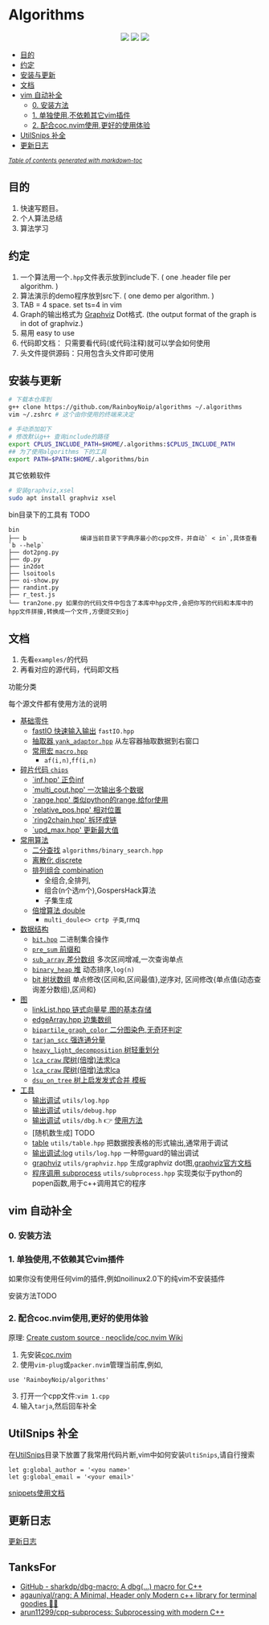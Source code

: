 # Algorithms

<p align="center">
    <a alt="c++">
        <img src="https://img.shields.io/badge/c++-%2300599C.svg?style=for-the-badge&logo=c%2B%2B&logoColor=white" /></a>
    <a href="https://www.gnu.org/licenses/gpl-3.0" alt="gpl-3.0">
        <img src="https://img.shields.io/github/license/rainboyNoip/algorithms?style=for-the-badge&color=blue" /></a>
    <a href="https://github.com/RainboyNoip/algorithms" alt="gpl-3.0">
        <img src="https://img.shields.io/badge/version-Alpha-blue?style=for-the-badge" /></a>
</p>


* [目的](#目的)
* [约定](#约定)
* [安装与更新](#安装与更新)
* [文档](#文档)
* [vim 自动补全](#vim-----)
  + [0. 安装方法](#0-----)
  + [1. 单独使用,不依赖其它vim插件](#1-----------vim--)
  + [2. 配合coc.nvim使用,更好的使用体验](#2---cocnvim----------)
* [UtilSnips 补全](#utilsnips---)
* [更新日志](#----)

<small><i><a href='http://ecotrust-canada.github.io/markdown-toc/'>Table of contents generated with markdown-toc</a></i></small>

## 目的

<!-- 受[xtaci/algorithms: Algorithms & Data structures in C++.](https://github.com/xtaci/algorithms) 启发，把写题目用到的算法与数据结构写出来，用于：-->

1. 快速写题目。
2. 个人算法总结
3. 算法学习

## 约定

1. 一个算法用一个`.hpp`文件表示放到include下. ( one .header file per algorithm. )
2. 算法演示的demo程序放到src下.  ( one demo per algorithm.  )
3. TAB = 4 space.  set ts=4 in vim
4. Graph的输出格式为 [Graphviz](http://www.graphviz.org/) Dot格式.  (the output format of the graph is in dot of graphviz.)
5. 易用 easy to use
6. 代码即文档： 只需要看代码(或代码注释)就可以学会如何使用
7. 头文件提供源码：只用包含头文件即可使用

## 安装与更新

```bash
# 下载本仓库到
g++ clone https://github.com/RainboyNoip/algorithms ~/.algorithms
vim ~/.zshrc # 这个由你使用的终端来决定

# 手动添加如下
# 修改默认g++ 查询include的路径
export CPLUS_INCLUDE_PATH=$HOME/.algorithms:$CPLUS_INCLUDE_PATH
## 为了使用algorithms 下的工具
export PATH=$PATH:$HOME/.algorithms/bin
```

其它依赖软件

```bash
# 安装graphviz,xsel
sudo apt install graphviz xsel
```


bin目录下的工具有 TODO
```plaintext
bin
├── b               编译当前目录下字典序最小的cpp文件，并自动` < in`,具体查看`b --help`
├── dot2png.py
├── dp.py
├── in2dot
├── lsoitools
├── oi-show.py
├── randint.py
├── r_test.js
└── tran2one.py 如果你的代码文件中包含了本库中hpp文件,会把你写的代码和本库中的hpp文件拼接,转换成一个文件,方便提交到oj

```

## 文档

1. 先看`examples/`的代码
2. 再看对应的源代码，代码即文档

功能分类

每个源文件都有使用方法的说明

- [基础零件](./include/base)
  - [fastIO 快速输入输出](./include/base/fastIO.hpp) `fastIO.hpp`
  - [抽取器 `yank_adaptor.hpp`](./include/base/yank_adaptor.hpp) 从左容器抽取数据到右窗口
  - [常用宏 `macro.hpp`](./include/base/marco.hpp)
    - `af(i,n)`,`ff(i,n)`
- [碎片代码 `chips`](./include/chips/)
  - [`inf.hpp' 正负inf](./include/chips/inf.hpp)
  - [`multi_cout.hpp' 一次输出多个数据](./include/chips/)
  - [`range.hpp' 类似python的range,给for使用](./include/chips/range.hpp)
  - [`relative_pos.hpp' 相对位置](./include/chips/relative_pos.hpp)
  - [`ring2chain.hpp' 拆环成链](./include/chips/ring2chain.hpp)
  - [`upd_max.hpp' 更新最大值](./include/chips/upd_max.hpp)
- [常用算法](./include/algo)
  - [二分查找](./include/algo/binary_search.hpp) `algorithms/binary_search.hpp`
  - [离散化 discrete](./include/algo/discrete.hpp)
  - [排列组合 combination](./include/algo/combination.hpp)
    - 全组合,全排列,
    - 组合(n个选m个),GospersHack算法
    - 子集生成
  - [倍增算法 double](./include/algo/double.hpp)
    - `multi_doule<> crtp 子类`,rmq
- [数据结构](./include/data_structure)
  - [`bit.hpp`](./include/data_structure/bit.hpp) 二进制集合操作
  - [`pre_sum` 前缀和](./include/data_structure/pre_sum.hpp)
  - [`sub_array` 差分数组](./include/data_structure/sub_array.hpp) 多次区间增减,一次查询单点 
  - [`binary_heap` 堆](./include/data_structure/binary_heap.hpp) 动态排序,`log(n)`
  - [bit 树状数组](./include/data_structure/bit.hpp) 
     单点修改{区间和,区间最值},逆序对,
     区间修改{单点值(动态查询差分数组),区间和}
- [图](./include/graph)
  - [linkList.hpp 链式向量星,图的基本存储](./include/graph/linkList.hpp)
  - [edgeArray.hpp 边集数组](./include/graph/edgeArray.hpp)
  - [`bipartile_graph_color` 二分图染色,无奇环判定](./include/graph/bipartile_graph_color.hpp)
  - [`tarjan_scc` 强连通分量](./include/graph/tarjan_scc.hpp)
  - [`heavy_light_decomposition` 树轻重划分](./include/graph/heavy_light_decomposition.hpp)
  - [`lca_craw` 爬树(倍增)法求lca](./include/graph/lca_craw.hpp)
  - [`lca_craw` 爬树(倍增)法求lca](./include/graph/lca_craw.hpp)
  - [`dsu_on_tree` 树上启发发式合并 模板](./template/dsu_on_tree.txt)
- [工具](./include/utils)
  - [输出调试](./include/utils/log.hpp) `utils/log.hpp`
  - [输出调试](./include/utils/debug.hpp) `utils/debug.hpp`
  - [输出调试](./include/utils/dbg.h) `utils/dbg.h` 👉 [使用方法](https://github.com/sharkdp/dbg-macro)
  - [随机数生成] TODO
  - [table](./include/utils/table.hpp) `utils/table.hpp` 把数据按表格的形式输出,通常用于调试
  - [输出调试:log](./include/utils/log.hpp) `utils/log.hpp` 一种带guard的输出调试
  - [graphviz](./include/utils/graphviz.hpp) `utils/graphviz.hpp` 生成graphviz dot图,[graphviz官方文档](https://graphviz.org/documentation/)
  - [程序调用 subprocess](./include/utils/subprocess.hpp) `utils/subprocess.hpp` 实现类似于python的popen函数,用于c++调用其它的程序

## vim 自动补全

### 0. 安装方法

### 1. 单独使用,不依赖其它vim插件

如果你没有使用任何vim的插件,例如noilinux2.0下的纯vim不安装插件

安装方法TODO

### 2. 配合coc.nvim使用,更好的使用体验

原理: [Create custom source · neoclide/coc.nvim Wiki](https://github.com/neoclide/coc.nvim/wiki/Create-custom-source)

1. 先安装[coc.nvim](https://github.com/neoclide/coc.nvim/)
2. 使用`vim-plug`或`packer.nvim`管理当前库,例如,
  ```
  use 'RainboyNoip/algorithms'
  ```
3. 打开一个cpp文件:`vim 1.cpp`
4. 输入`tarja`,然后回车补全

## UtilSnips 补全

在[UtilSnips](./UltiSnips)目录下放置了我常用代码片断,vim中如何安装`UltiSnips`,请自行搜索

```vimL
let g:global_author = '<you name>'
let g:global_email = '<your email>'
```

[snippets使用文档](./snips.md)

## 更新日志

[更新日志](./log.md)

## TanksFor

- [GitHub - sharkdp/dbg-macro: A dbg(…) macro for C++](htps://github.com/sharkdp/dbg-macro)
- [agauniyal/rang: A Minimal, Header only Modern c++ library for terminal goodies 💄✨](https://github.com/agauniyal/rang)
- [arun11299/cpp-subprocess: Subprocessing with modern C++](https://github.com/arun11299/cpp-subprocess)
